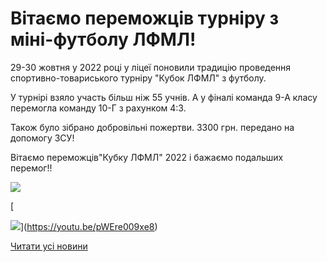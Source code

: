 # Вітаємо переможців турніру з міні-футболу ЛФМЛ!

29-30 жовтня у 2022 році у ліцеї поновили традицію проведення спортивно-товариського турніру "Кубок ЛФМЛ" з футболу.

У турнірі взяло участь більш ніж 55 учнів. А у фіналі команда 9-А класу перемогла команду 10-Г з рахунком 4:3.

Також було зібрано добровільні пожертви. 3300 грн. передано на допомогу ЗСУ!

Вітаємо переможців"Кубку ЛФМЛ" 2022 і бажаємо подальших перемог!!

![](/images/blog/вітаємо-переможців-турніру-з-міні-футболу-лфмл/кубок.png)

[

![](/images/blog/вітаємо-переможців-турніру-з-міні-футболу-лфмл/кубок.jpg)](https://youtu.be/pWEre009xe8)

[Читати усі новини](/news)
